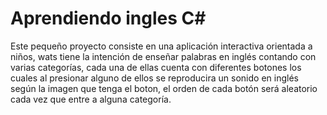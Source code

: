 # Aprendiendo ingles C#
Este pequeño proyecto consiste en una aplicación interactiva orientada a niños, wats tiene la intención de enseñar palabras en inglés contando con varias categorías, cada una de ellas cuenta con diferentes botones los cuales al presionar alguno de ellos se reproducira un sonido en inglés según la imagen que tenga el boton, el orden de cada botón será aleatorio cada vez que entre a alguna categoría.